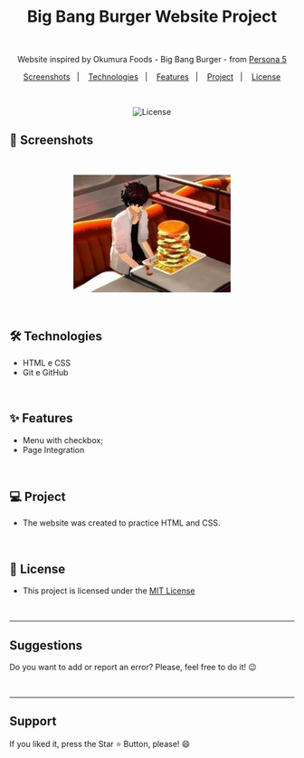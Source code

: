 
<h1 align="center"> Big Bang Burger Website Project </h1> 

<br>

<p align="center">Website inspired by Okumura Foods - Big Bang Burger - from <a href="https://www.atlus.com/persona5/home.html">Persona 5 </a>

<p align="center">  
  <a href="#-screenshots">Screenshots</a>&nbsp;&nbsp;&nbsp;|&nbsp;&nbsp;&nbsp;
  <a href="#-technologies">Technologies</a>&nbsp;&nbsp;&nbsp;|&nbsp;&nbsp;&nbsp;
  <a href="#-features">Features</a>&nbsp;&nbsp;&nbsp;|&nbsp;&nbsp;&nbsp;
  <a href="#-project">Project</a>&nbsp;&nbsp;&nbsp;|&nbsp;&nbsp;&nbsp;
  <a href="#-license">License</a>  
</p>

<br>

<p align="center">
  <img alt="License" src="https://img.shields.io/static/v1?label=license&message=MIT&color=c920c9&labelColor=000000">
</p>

## 📸 Screenshots

<br>

<p align="center">
  <img alt="Joker at Big Bang Burger" src="./img/joker-eating.PNG" width="55%">
</p>

<br>


## 🛠 Technologies

- HTML e CSS
- Git e GitHub

<br>

## ✨ Features

- Menu with checkbox;
- Page Integration
  
<br>

## 💻 Project

- The website was created to practice HTML and CSS.

<br>

## 📜 License

* This project is licensed under the [MIT License](https://choosealicense.com/licenses/mit/)


<br>
<hr>
<h2> Suggestions </h2>
<p> Do you want to add or report an error? Please, feel free to do it! 😉 </p>

<br>
<hr>
<h2> Support </h2>
<p> If you liked it, press the Star ⭐ Button, please! 😄 </p>
